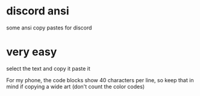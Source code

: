 # discord ansi
some ansi copy pastes for discord

# very easy
select the text and copy it
paste it

For my phone, the code blocks show 40 characters per line, so keep that in mind if copying a wide art (don't count the color codes)
